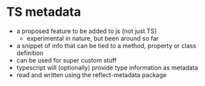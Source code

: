 # TS metadata
- a proposed feature to be added to js (not just TS)
    - experimental in nature, but been around so far
- a snippet of info that can be tied to a method, property or class definition
- can be used for super custom stuff
- typescript will (optionally) provide type information as metadata
- read and written using the reflect-metadata package